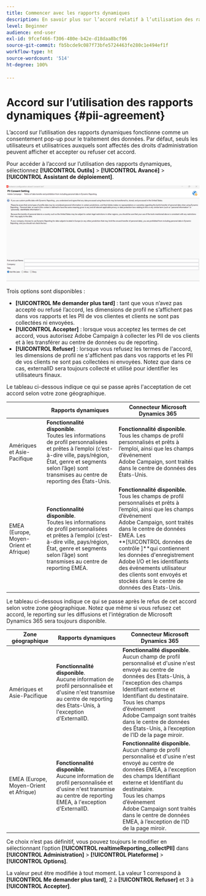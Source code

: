 ```yaml
---
title: Commencer avec les rapports dynamiques
description: En savoir plus sur l’accord relatif à l’utilisation des rapports dynamiques
level: Beginner
audience: end-user
exl-id: 9fcef466-f306-480e-b42e-d18daa8bcf06
source-git-commit: fb5bcde9c087f73bfe5724463fe280c1e494ef1f
workflow-type: ht
source-wordcount: '514'
ht-degree: 100%

---
```


# Accord sur l’utilisation des rapports dynamiques {#pii-agreement}

L’accord sur l’utilisation des rapports dynamiques fonctionne comme un consentement pop-up pour le traitement des données. Par défaut, seuls les utilisateurs et utilisatrices auxquels sont affectés des droits d’administration peuvent afficher et accepter ou refuser cet accord.

Pour accéder à l’accord sur l’utilisation des rapports dynamiques, sélectionnez **[!UICONTROL Outils]** > **[!UICONTROL Avancé]** > **[!UICONTROL Assistant de déploiement]**.

![](assets/pii-agreement.png)

Trois options sont disponibles :

* **[!UICONTROL Me demander plus tard]** : tant que vous n’avez pas accepté ou refusé l’accord, les dimensions de profil ne s’affichent pas dans vos rapports et les PII de vos clientes et clients ne sont pas collectées ni envoyées.
* **[!UICONTROL Accepter]** : lorsque vous acceptez les termes de cet accord, vous autorisez Adobe Campaign à collecter les PII de vos clients et à les transférer au centre de données ou de reporting.
* **[!UICONTROL Refuser]** : lorsque vous refusez les termes de l&#39;accord, les dimensions de profil ne s&#39;affichent pas dans vos rapports et les PII de vos clients ne sont pas collectées ni envoyées. Notez que dans ce cas, externalID sera toujours collecté et utilisé pour identifier les utilisateurs finaux.

Le tableau ci-dessous indique ce qui se passe après l&#39;acceptation de cet accord selon votre zone géographique.

|  | Rapports dynamiques | Connecteur Microsoft Dynamics 365 |
|---|---|---|
| Amériques et Asie-Pacifique | **Fonctionnalité disponible**. <br>Toutes les informations de profil personnalisées et prêtes à l’emploi (c’est-à-dire ville, pays/région, État, genre et segments selon l’âge) sont transmises au centre de reporting des États-Unis. | **Fonctionnalité disponible**. <br>Tous les champs de profil personnalisés et prêts à l’emploi, ainsi que les champs d’événement Adobe Campaign, sont traités dans le centre de données des États-Unis. |
| EMEA (Europe, Moyen-Orient et Afrique) | **Fonctionnalité disponible**. <br>Toutes les informations de profil personnalisées et prêtes à l’emploi (c’est-à-dire ville, pays/région, État, genre et segments selon l’âge) sont transmises au centre de reporting EMEA. | **Fonctionnalité disponible.** <br>Tous les champs de profil personnalisés et prêts à l’emploi, ainsi que les champs d’événement Adobe Campaign, sont traités dans le centre de données EMEA. Les <br>**[!UICONTROL données de contrôle ]**qui contiennent les données d&#39;enregistrement Adobe I/O et les identifiants des événements utilisateur des clients sont envoyés et stockés dans le centre de données des Etats-Unis. |

Le tableau ci-dessous indique ce qui se passe après le refus de cet accord selon votre zone géographique. Notez que même si vous refusez cet accord, le reporting sur les diffusions et l&#39;intégration de Microsoft Dynamics 365 sera toujours disponible.

| Zone géographique | Rapports dynamiques | Connecteur Microsoft Dynamics 365 |
|---|---|---|
| Amériques et Asie-Pacifique | **Fonctionnalité disponible**. <br> Aucune information de profil personnalisée et d&#39;usine n&#39;est transmise au centre de reporting des Etats-Unis, à l&#39;exception d&#39;ExternalID. | **Fonctionnalité disponible**. <br>Aucun champ de profil personnalisé et d&#39;usine n&#39;est envoyé au centre de données des Etats-Unis, à l&#39;exception des champs Identifiant externe et Identifiant du destinataire. <br>Tous les champs d’événement Adobe Campaign sont traités dans le centre de données des États-Unis, à l’exception de l’ID de la page miroir. |
| EMEA (Europe, Moyen-Orient et Afrique) | **Fonctionnalité disponible**. <br>Aucune information de profil personnalisée et d&#39;usine n&#39;est transmise au centre de reporting EMEA, à l&#39;exception d&#39;ExternalID. | **Fonctionnalité disponible.** <br>Aucun champ de profil personnalisé et d&#39;usine n&#39;est envoyé au centre de données EMEA, à l&#39;exception des champs Identifiant externe et Identifiant du destinataire. <br>Tous les champs d’événement Adobe Campaign sont traités dans le centre de données EMEA, à l’exception de l’ID de la page miroir. |

Ce choix n’est pas définitif, vous pouvez toujours le modifier en sélectionnant l’option **[!UICONTROL realtimeReporting_collectPII]** dans **[!UICONTROL Administration]** > **[!UICONTROL Plateforme]** > **[!UICONTROL Options]**.

La valeur peut être modifiée à tout moment. La valeur 1 correspond à **[!UICONTROL Me demander plus tard]**, 2 à **[!UICONTROL Refuser]** et 3 à **[!UICONTROL Accepter]**.
